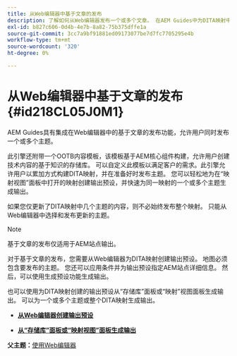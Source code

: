```yaml
---
title: 从Web编辑器中基于文章的发布
description: 了解如何从Web编辑器发布一个或多个文章。 在AEM Guides中为DITA映射中的一个或多个主题生成输出。
exl-id: b827c606-0d4b-4e7b-8a82-75b375dffe1a
source-git-commit: 3cc7a9bf91881ed09173077be7d7fc7705295e4b
workflow-type: tm+mt
source-wordcount: '320'
ht-degree: 0%

---
```


# 从Web编辑器中基于文章的发布 {#id218CL05J0M1}

AEM Guides具有集成在Web编辑器中的基于文章的发布功能，允许用户同时发布一个或多个主题。

此引擎还附带一个OOTB内容模板，该模板基于AEM核心组件构建，允许用户创建技术内容的基于知识的存储库。 可以自定义此模板以满足客户的需求。此引擎允许用户以累加方式构建DITA映射，并在准备好时发布主题。 您可以轻松地为在“映射视图”面板中打开的映射创建输出预设，并快速为同一映射的一个或多个主题生成输出。

如果您仅更新了DITA映射中几个主题的内容，则不必始终发布整个映射。 只能从Web编辑器中选择和发布更新的主题。

>[!NOTE]
>
> 基于文章的发布仅适用于AEM站点输出。

对于基于文章的发布，您需要从Web编辑器为DITA映射创建输出预设。 地图必须包含要发布的主题。 您还可以应用条件并为输出预设指定AEM站点详细信息。 然后，可以使用生成预设功能生成输出。

也可以使用为DITA映射创建的输出预设从“存储库”面板或“映射”视图面板生成输出。 可以为一个或多个主题或整个DITA映射生成输出。

- **[从Web编辑器创建输出预设](web-editor-article-publishing-presets.md)**

- **[从“存储库”面板或“映射视图”面板生成输出](web-editor-article-publishing-output.md)**


**父主题：**[&#x200B;使用Web编辑器](web-editor.md)
